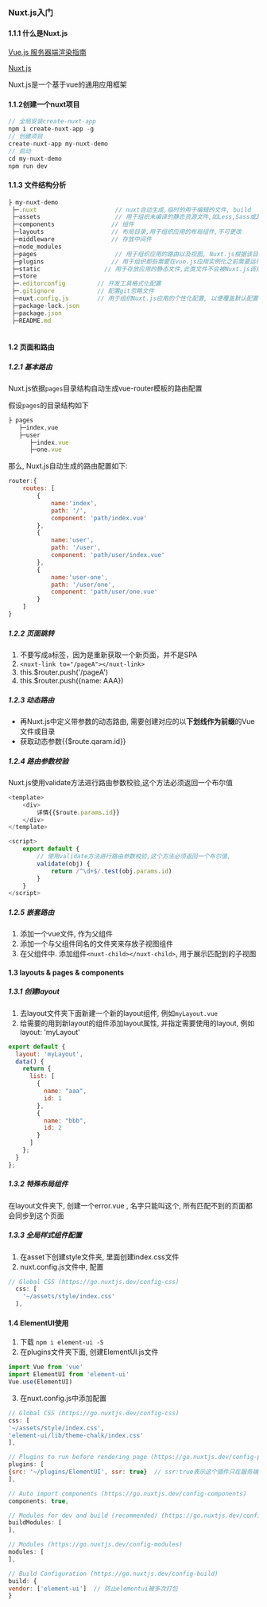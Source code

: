 ### Nuxt.js入门

#### 1.1.1 什么是Nuxt.js

[Vue.js 服务器端渲染指南]([https://ssr.vuejs.org/zh/#%E4%BB%80%E4%B9%88%E6%98%AF%E6%9C%8D%E5%8A%A1%E5%99%A8%E7%AB%AF%E6%B8%B2%E6%9F%93-ssr-%EF%BC%9F](https://ssr.vuejs.org/zh/#什么是服务器端渲染-ssr-？))

[Nuxt.js](https://www.nuxtjs.cn/guide)

Nuxt.js是一个基于vue的通用应用框架

#### 1.1.2创建一个nuxt项目

```js
// 全局安装create-nuxt-app
npm i create-nuxt-app -g
// 创建项目
create-nuxt-app my-nuxt-demo
// 启动
cd my-nuxt-demo
npm run dev
```

#### 1.1.3 文件结构分析

```js
├ my-nuxt-demo 
 ├─.nuxt                      // nuxt自动生成,临时的用于编辑的文件, build
 ├─assets                     // 用于组织未编译的静态资源文件,如Less,Sass或JavaScript, 对于不需要通过webpack处理的静态资源文件, 可以放到 static 目录中
 ├─components                // 组件
 ├─layouts                   // 布局目录,用于组织应用的布局组件,不可更改
 ├─middleware                // 存放中间件
 ├─node_modules
 ├─pages					  // 用于组织应用的路由以及视图, Nuxt.js根据该目录结构自动生成对应的路由配置,文件名不可更改
 ├─plugins                   // 用于组织那些需要在vue.js应用实例化之前需要运行的JavaScript插件
 ├─static                  // 用于存放应用的静态文件,此类文件不会被Nuxt.js调用webpack进行构建编译处理,服务器启动的时候,该目录下的文件会映射到应用的根路径/下, 文件夹名不可更改
 ├─store				  
 ├─.editorconfig         // 开发工具格式化配置
 ├─.gitignore            // 配置git忽略文件
 ├─nuxt.config.js        // 用于组织Nuxt.js应用的个性化配置, 以便覆盖默认配置
 ├─package-lock.json
 ├─package.json
 ├─README.md
 
```

#### 1.2 页面和路由

##### 1.2.1 基本路由

Nuxt.js依据`pages`目录结构自动生成vue-router模板的路由配置

假设`pages`的目录结构如下

```js
├ pages
   ├─index,vue                     
   ├─user
      ├─index.vue
	  ├─one.vue
```

那么, Nuxt.js自动生成的路由配置如下:

```js
router:{
    routes: [
        {
            name:'index',
            path: '/',
            component: 'path/index.vue'
        },
        {
            name:'user',
            path: '/user',
            component: 'path/user/index.vue'
        },
        {
            name:'user-one',
            path: '/user/one',
            component: 'path/user/one.vue'
        }
    ]
}
```

##### 1.2.2 页面跳转

1. 不要写成a标签，因为是重新获取一个新页面，并不是SPA
2. `<nuxt-link to="/pageA"></nuxt-link>`
3. this.$router.push('/pageA')
4. this.$router.push({name: AAA})


##### 1.2.3 动态路由

+ 再Nuxt.js中定义带参数的动态路由, 需要创建对应的以**下划线作为前缀**的Vue文件或目录
+ 获取动态参数{{$route.qaram.id}}



##### 1.2.4 路由参数校验

Nuxt.js使用validate方法进行路由参数校验,这个方法必须返回一个布尔值
```js
<template>
    <div>
        详情{{$route.params.id}}
    </div>
</template>

<script>
    export default {
        // 使用validate方法进行路由参数校验,这个方法必须返回一个布尔值,
        validate(obj) {
            return /^\d+$/.test(obj.params.id)
        }
    }
</script>
```

##### 1.2.5 嵌套路由

1. 添加一个vue文件, 作为父组件
2. 添加一个与父组件同名的文件夹来存放子视图组件
3. 在父组件中. 添加组件`<nuxt-child></nuxt-child>`, 用于展示匹配到的子视图


#### 1.3 layouts & pages & components

##### 1.3.1 创建layout

1. 去layout文件夹下面新建一个新的layout组件, 例如`myLayout.vue`
2. 给需要的用到新layout的组件添加layout属性, 并指定需要使用的layout, 例如layout: 'myLayout'
```js
export default {
  layout: 'myLayout',
  data() {
    return {
      list: [
        {
          name: "aaa",
          id: 1
        },
        {
          name: "bbb",
          id: 2
        }
      ]
    };
  }
};
```

##### 1.3.2 特殊布局组件
在layout文件夹下, 创建一个error.vue , 名字只能叫这个, 所有匹配不到的页面都会同步到这个页面


##### 1.3.3 全局样式组件配置
1. 在asset下创建style文件夹, 里面创建index.css文件
2. nuxt.config.js文件中, 配置
```js
// Global CSS (https://go.nuxtjs.dev/config-css)
  css: [
    '~/assets/style/index.css'
  ],
```

#### 1.4 ElementUI使用
1. 下载 `npm i element-ui -S`
2. 在plugins文件夹下面, 创建ElementUI.js文件
```js
import Vue from 'vue'
import ElementUI from 'element-ui'
Vue.use(ElementUI)
```
3. 在nuxt.config.js中添加配置
```js
// Global CSS (https://go.nuxtjs.dev/config-css)
css: [
'~/assets/style/index.css',
'element-ui/lib/theme-chalk/index.css'
],

// Plugins to run before rendering page (https://go.nuxtjs.dev/config-plugins)
plugins: [
{src: '~/plugins/ElementUI', ssr: true}  // ssr:true表示这个插件只在服务端起作用
],

// Auto import components (https://go.nuxtjs.dev/config-components)
components: true,

// Modules for dev and build (recommended) (https://go.nuxtjs.dev/config-modules)
buildModules: [
],

// Modules (https://go.nuxtjs.dev/config-modules)
modules: [
],

// Build Configuration (https://go.nuxtjs.dev/config-build)
build: {
vendor: ['element-ui']  // 防止elementui被多次打包
}
```








































